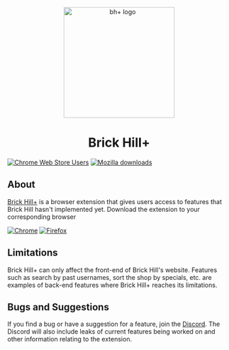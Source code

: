 <p align="center" style="text-align: center"><img src="https://www.brick-hill.plus/static/media/bhp.png" width="250" alt="bh+ logo"/></p>
<h1 align="center">Brick Hill+</h1>

[![Chrome Web Store Users](https://img.shields.io/chrome-web-store/users/hendnmfbkcgmpafikljbfhpgphdilohj?label=Chrome%20Users&style=flat&logo=google)](https://chrome.google.com/webstore/detail/brick-hill%2B/hendnmfbkcgmpafikljbfhpgphdilohj)
[![Mozilla downloads](https://img.shields.io/amo/users/brick-hill?label=Firefox%20Users&style=flat&logo=firefox)](https://addons.mozilla.org/en-US/firefox/addon/brick-hill/)

## About
[Brick Hill+](https://www.brick-hill.plus/) is a browser extension that gives users access to features that Brick Hill hasn't implemented yet. Download the extension to your corresponding browser

[![Chrome](https://github.com/alrra/browser-logos/blob/main/src/chrome/chrome_64x64.png "Chrome")](https://chrome.google.com/webstore/detail/brick-hill%20/hendnmfbkcgmpafikljbfhpgphdilohj?hl=en)
[![Firefox](https://github.com/alrra/browser-logos/blob/main/src/firefox/firefox_64x64.png "FireFox")](https://addons.mozilla.org/en-US/firefox/addon/brick-hill/)

## Limitations
Brick Hill+ can only affect the front-end of Brick Hill's website. Features such as search by past usernames, sort the shop by specials, etc. are examples of back-end features where Brick Hill+ reaches its limitations.

## Bugs and Suggestions
If you find a bug or have a suggestion for a feature, join the [Discord](https://discord.com/invite/wWsGUfZw4Z). The Discord will also include leaks of current features being worked on and other information relating to the extension.
